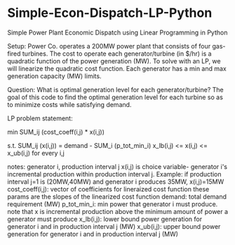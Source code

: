# Simple-Econ-Dispatch-LP-Python
Simple Power Plant Economic Dispatch using Linear Programming in Python

Setup: Power Co. operates a 200MW power plant that consists of four 
gas-fired turbines. The cost to operate each generator/turbine (in $/hr) is a
quadratic function of the power generation (MW). To solve with an LP, we 
will linearize the quadratic cost function. Each generator has a min
and max generation capacity (MW) limits.

Question: What is optimal generation level for each generator/turbine? 
The goal of this code to find the optimal generation level for each turbine 
so as to minimize costs while satisfying demand. 

LP problem statement:
 
   min SUM_ij (cost_coeff(i,j) * x(i,j))

   s.t. SUM_ij (x(i,j)) = demand - SUM_i (p_tot_min_i)
        x_lb(i,j) <= x(i,j) <= x_ub(i,j) for every i,j

 notes:
     generator i, production interval j
     x(i,j) is choice variable- generator i's incremental production within 
         production interval j. Example: if production interval j=1 is 
         (20MW,40MW) and generator i produces 35MW, x(i,j)=15MW 
     cost_coeff(i,j): vector of coefficients for lineraized cost function
         these params are the slopes of the linearized cost function
     demand: total demand requirement (MW)
     p_tot_min_i: min power that generator i must produce. note that x is 
         incremental production above the minimum amount of power a generator must
         produce
     x_lb(i,j): lower bound power generation for generator i and in production
         interval j (MW)
      x_ub(i,j): upper bound power generation for generator i and in production
         interval j (MW)  
